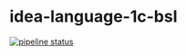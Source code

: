 # idea-language-1c-bsl

[![pipeline status](https://gitlab.com/nixel2007/idea-language-1c-bsl/badges/master/pipeline.svg)](https://gitlab.com/nixel2007/idea-language-1c-bsl/commits/master)
